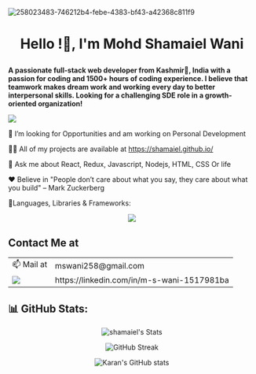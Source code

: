 ![258023483-746212b4-febe-4383-bf43-a42368c811f9](https://github.com/karnking/karnking/assets/68837552/4ff069dd-5c5c-4a58-98de-5207fd6c235e)

# **<p align="center">Hello <devlopers/>!👋, I'm Mohd Shamaiel Wani</p>**
**A passionate full-stack web developer from Kashmir🍁, India with a passion for coding and 1500+ hours of coding experience. I believe that teamwork makes dream work and working every day to better interpersonal skills. Looking for a challenging SDE role in a growth-oriented organization!**

![](https://komarev.com/ghpvc/?username=shamaiel&label=Profile%20views&color=0e75b6&style=flat)


🌱 I’m looking for Opportunities and am working on Personal Development

👨‍💻 All of my projects are available at https://shamaiel.github.io/

💬 Ask me about React, Redux, Javascript, Nodejs, HTML, CSS Or life

 :heart: Believe in "People don’t care about what you say, they care about what you build" – Mark Zuckerberg

🧩Languages, Libraries & Frameworks:
<p align="center">
  <a href="https://skillicons.dev">
    <img src="https://skillicons.dev/icons?i=react,js,html,css,redux,tailwind,python,java,git" />
  </a>
</p>

## Contact Me at 

<table>
  <tr>
   <td>📫 Mail at</td>
   <td>mswani258@gmail.com</td>
   </tr>
  <tr>
    <td valign="end"><a target="_blank" href="https://linkedin.com/in/m-s-wani-1517981ba"><img src="https://img.shields.io/badge/LinkedIn-0077B5?style=for-the-badge&logo=linkedin&logoColor=white" /></a></td>
    <td valign="center">https://linkedin.com/in/m-s-wani-1517981ba</td>
  </tr>
</table>

## 📊 **GitHub Stats**:

<div align="center">

![shamaiel's Stats](https://github-readme-stats.vercel.app/api/top-langs?username=shamaiel&show_icons=true&locale=en&layout=compact)

![GitHub Streak](https://github-readme-streak-stats.herokuapp.com/shamaiel)
  
![Karan's GitHub stats](https://github-readme-stats.vercel.app/api?username=shamaiel&show_icons=true&theme=radical)

</div>

